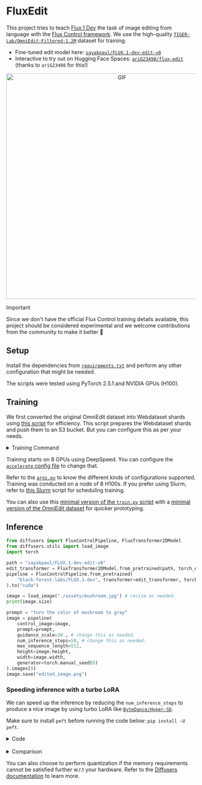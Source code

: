 # FluxEdit

This project tries to teach [Flux.1 Dev](https://huggingface.co/black-forest-labs/FLUX.1-dev) the task of image editing from language with the [Flux Control framework](https://blackforestlabs.ai/flux-1-tools/). We use the high-quality [`TIGER-Lab/OmniEdit-Filtered-1.2M`](https://huggingface.co/datasets/TIGER-Lab/OmniEdit-Filtered-1.2M/) dataset for training. 

* Fine-tuned edit model here: [`sayakpaul/FLUX.1-dev-edit-v0`](https://huggingface.co/sayakpaul/FLUX.1-dev-edit-v0)
* Interactive to try out on Hugging Face Spaces: [`ariG23498/flux-edit`](https://huggingface.co/spaces/ariG23498/flux-edit) (thanks to `ariG23498` for this!)

<div align="center">
<img src="https://huggingface.co/datasets/sayakpaul/sample-datasets/resolve/main/flux-edit-artifacts/output_slow.gif" width=600 alt="GIF"/>
</div>

>[!IMPORTANT]
> Since we don't have the official Flux Control training details available, this project should be considered experimental and we welcome contributions from the community to make it better 🤗

## Setup

Install the dependencies from [`requirements.txt`](./requirements.txt) and perform any other configuration that might be needed.

The scripts were tested using PyTorch 2.5.1 and NVIDIA GPUs (H100).

## Training

We first converted the original OmniEdit dataset into Webdataset shards using [this script](./misc/convert_to_wds.py) for efficiency. This script prepares the Webdataset shards and push them to an S3 bucket. But you can configure this as per your needs.

<details>
<summary>Training Command</summary>

```bash
export LR=1e-4
export WEIGHT_DECAY=1e-4
export GUIDANCE_SCALE=30.0
export CAPTION_DROPOUT=0.0
export LR_SCHEDULER="constant"

accelerate launch --config_file=./misc/accelerate_ds2.yaml train.py \
  --pretrained_model_name_or_path="black-forest-labs/FLUX.1-dev" \
  --output_dir="omniflux-lr_${LR}-wd_${WEIGHT_DECAY}-gs_${GUIDANCE_SCALE}-cd_${CAPTION_DROPOUT}-scheduler_${LR_SCHEDULER}-sim_flow-no8bitadam" \
  --mixed_precision="bf16" \
  --per_gpu_batch_size=4 \
  --dataloader_num_workers=4 \
  --gradient_accumulation_steps=4 \
  --quality_threshold=10.0 \
  --simplified_flow \
  --gradient_checkpointing \
  --proportion_empty_prompts=$CAPTION_DROPOUT \
  --learning_rate=$LR \
  --adam_weight_decay=$WEIGHT_DECAY \
  --guidance_scale=$GUIDANCE_SCALE \
  --validation_guidance_scale="10.,20.,30.,40." \
  --report_to="wandb" --log_dataset_samples \
  --lr_scheduler=$LR_SCHEDULER \
  --lr_warmup_steps=0 \
  --checkpointing_steps=4000 \
  --resume_from_checkpoint="latest" --checkpoints_total_limit=2 \
  --max_train_steps=20000 \
  --validation_steps=400 \
  --validation_image "assets/car.jpg" "assets/green_creature.jpg" "assets/norte_dam.jpg" "assets/mushroom.jpg" \
  --validation_prompt "Give this the look of a traditional Japanese woodblock print." "transform the setting to a winter scene" "Change it to look like it's in the style of an impasto painting." "turn the color of mushroom to gray" \
  --seed="0" \
  --push_to_hub

echo "END TIME: $(date)"
```

</details>

Training starts on 8 GPUs using DeepSpeed. You can configure the [`accelerate` config file](./misc/accelerate_ds2.yaml) to change that.

Refer to the [`args.py`](./args.py) to know the different kinds of configurations supported. Training was conducted on a node of 8 H100s. If you prefer using Slurm, refer to [this Slurm](./misc/launch_edit.slurm) script for scheduling training.

You can also use this [minimal version of the `train.py` script](https://github.com/huggingface/diffusers/blob/main/examples/flux-control/train_control_flux.py) with a [minimal version of the OmniEdit dataset](https://huggingface.co/datasets/sayakpaul/OmniEdit-mini) for quicker prototyping.

## Inference

```py
from diffusers import FluxControlPipeline, FluxTransformer2DModel
from diffusers.utils import load_image
import torch 

path = "sayakpaul/FLUX.1-dev-edit-v0"
edit_transformer = FluxTransformer2DModel.from_pretrained(path, torch_dtype=torch.bfloat16)
pipeline = FluxControlPipeline.from_pretrained(
    "black-forest-labs/FLUX.1-dev", transformer=edit_transformer, torch_dtype=torch.bfloat16
).to("cuda")

image = load_image("./assets/mushroom.jpg") # resize as needed.
print(image.size)

prompt = "turn the color of mushroom to gray"
image = pipeline(
    control_image=image,
    prompt=prompt,
    guidance_scale=30., # change this as needed.
    num_inference_steps=50, # change this as needed.
    max_sequence_length=512,
    height=image.height,
    width=image.width,
    generator=torch.manual_seed(0)
).images[0]
image.save("edited_image.png")
```

### Speeding inference with a turbo LoRA

We can speed up the inference by reducing the `num_inference_steps` to produce a nice image by using turbo LoRA like [`ByteDance/Hyper-SD`](https://hf.co/ByteDance/Hyper-SD).

Make sure to install `peft` before running the code below: `pip install -U peft`.

<details>
<summary>Code</summary>

```py
from diffusers import FluxControlPipeline, FluxTransformer2DModel
from diffusers.utils import load_image
from huggingface_hub import hf_hub_download
import torch

path = "sayakpaul/FLUX.1-dev-edit-v0" 
edit_transformer = FluxTransformer2DModel.from_pretrained(path, torch_dtype=torch.bfloat16)
control_pipe = FluxControlPipeline.from_pretrained(
    "black-forest-labs/FLUX.1-dev", transformer=edit_transformer, torch_dtype=torch.bfloat16
).to("cuda")

# load the turbo LoRA
control_pipe.load_lora_weights(
    hf_hub_download("ByteDance/Hyper-SD", "Hyper-FLUX.1-dev-8steps-lora.safetensors"), adapter_name="hyper-sd"
)
control_pipe.set_adapters(["hyper-sd"], adapter_weights=[0.125])

image = load_image("./assets/mushroom.jpg") # resize as needed.
print(image.size)

prompt = "turn the color of mushroom to gray"
image = pipeline(
    control_image=image,
    prompt=prompt,
    guidance_scale=30., # change this as needed.
    num_inference_steps=8, # change this as needed.
    max_sequence_length=512,
    height=image.height,
    width=image.width,
    generator=torch.manual_seed(0)
).images[0]
image.save("edited_image.png")
```

</details>
<br>
<details>
<summary>Comparison</summary>

<table align="center">
  <tr>
    <th>50 steps</th>
    <th>8 steps</th>
  </tr>
  <tr>
    <td align="center"><img src="https://huggingface.co/datasets/sayakpaul/sample-datasets/resolve/main/flux-edit-artifacts/edited_car.jpg" alt="50 steps 1" width="150"></td>
    <td align="center"><img src="https://huggingface.co/datasets/sayakpaul/sample-datasets/resolve/main/flux-edit-artifacts/edited_8steps_car.jpg" alt="8 steps 1" width="150"></td>
  </tr>
  <tr>
    <td align="center"><img src="https://huggingface.co/datasets/sayakpaul/sample-datasets/resolve/main/flux-edit-artifacts/edited_norte_dam.jpg" alt="50 steps 2" width="150"></td>
    <td align="center"><img src="https://huggingface.co/datasets/sayakpaul/sample-datasets/resolve/main/flux-edit-artifacts/edited_8steps_norte_dam.jpg" alt="8 steps 2" width="150"></td>
  </tr>
  <tr>
    <td align="center"><img src="https://huggingface.co/datasets/sayakpaul/sample-datasets/resolve/main/flux-edit-artifacts/edited_mushroom.jpg" alt="50 steps 3" width="150"></td>
    <td align="center"><img src="https://huggingface.co/datasets/sayakpaul/sample-datasets/resolve/main/flux-edit-artifacts/edited_8steps_mushroom.jpg" alt="8 steps 3" width="150"></td>
  </tr>
  <tr>
    <td align="center"><img src="https://huggingface.co/datasets/sayakpaul/sample-datasets/resolve/main/flux-edit-artifacts/edited_green_creature.jpg" alt="50 steps 4" width="150"></td>
    <td align="center"><img src="https://huggingface.co/datasets/sayakpaul/sample-datasets/resolve/main/flux-edit-artifacts/edited_8steps_green_creature.jpg" alt="8 steps 4" width="150"></td>
  </tr>
</table>


</details>

You can also choose to perform quantization if the memory requirements cannot be satisfied further w.r.t your hardware. Refer to the [Diffusers documentation](https://huggingface.co/docs/diffusers/main/en/quantization/overview) to learn more.
